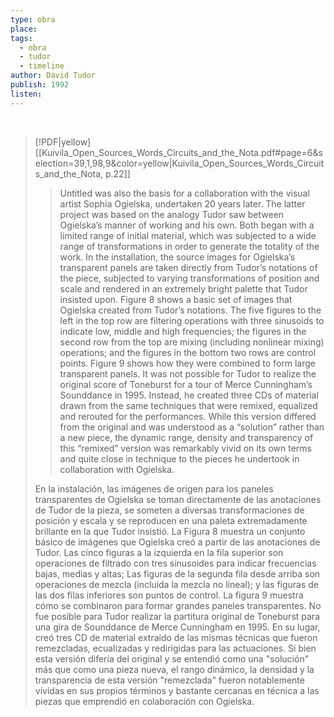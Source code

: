 ```yaml
---
type: obra
place: 
tags:
  - obra
  - tudor
  - timeline
author: David Tudor
publish: 1992
listen:
---
```

<span  
class='ob-timelines'  
data-date='1992-01-01-00'  
data-title='Toneburst, Maps and Fragments'
data-img="https://encrypted-tbn0.gstatic.com/images?q=tbn:ANd9GcQQZzU3bc3KPiB5LIg_19PPxtY-uzfPFj_oOQ&s"
data-type='range'  
data-end='1992-11-01-00'>  
</span>
> [!PDF|yellow] [[Kuivila_Open_Sources_Words_Circuits_and_the_Nota.pdf#page=6&selection=39,1,98,9&color=yellow|Kuivila_Open_Sources_Words_Circuits_and_the_Nota, p.22]]
> > Untitled was also the basis for a collaboration with the visual artist Sophia Ogielska, undertaken 20 years later. The latter project was based on the analogy Tudor saw between Ogielska’s manner of working and his own. Both began with a limited range of initial material, which was subjected to a wide range of transformations in order to generate the totality of the work. In the installation, the source images for Ogielska’s transparent panels are taken directly from Tudor’s notations of the piece, subjected to varying transformations of position and scale and rendered in an extremely bright palette that Tudor insisted upon. Figure 8 shows a basic set of images that Ogielska created from Tudor’s notations. The five figures to the left in the top row are filtering operations with three sinusoids to indicate low, middle and high frequencies; the figures in the second row from the top are mixing (including nonlinear mixing) operations; and the figures in the bottom two rows are control points. Figure 9 shows how they were combined to form large transparent panels. It was not possible for Tudor to realize the original score of Toneburst for a tour of Merce Cunningham’s Sounddance in 1995. Instead, he created three CDs of material drawn from the same techniques that were remixed, equalized and rerouted for the performances. While this version differed from the original and was understood as a “solution” rather than a new piece, the dynamic range, density and transparency of this “remixed” version was remarkably vivid on its own terms and quite close in technique to the pieces he undertook in collaboration with Ogielska.
> 
> En la instalación, las imágenes de origen para los paneles transparentes de Ogielska se toman directamente de las anotaciones de Tudor de la pieza, se someten a diversas transformaciones de posición y escala y se reproducen en una paleta extremadamente brillante en la que Tudor insistió. La Figura 8 muestra un conjunto básico de imágenes que Ogielska creó a partir de las anotaciones de Tudor. Las cinco figuras a la izquierda en la fila superior son operaciones de filtrado con tres sinusoides para indicar frecuencias bajas, medias y altas; Las figuras de la segunda fila desde arriba son operaciones de mezcla (incluida la mezcla no lineal); y las figuras de las dos filas inferiores son puntos de control. La figura 9 muestra cómo se combinaron para formar grandes paneles transparentes. No fue posible para Tudor realizar la partitura original de Toneburst para una gira de Sounddance de Merce Cunningham en 1995. En su lugar, creó tres CD de material extraído de las mismas técnicas que fueron remezcladas, ecualizadas y redirigidas para las actuaciones. Si bien esta versión difería del original y se entendió como una "solución" más que como una pieza nueva, el rango dinámico, la densidad y la transparencia de esta versión "remezclada" fueron notablemente vívidas en sus propios términos y bastante cercanas en técnica a las piezas que emprendió en colaboración con Ogielska.